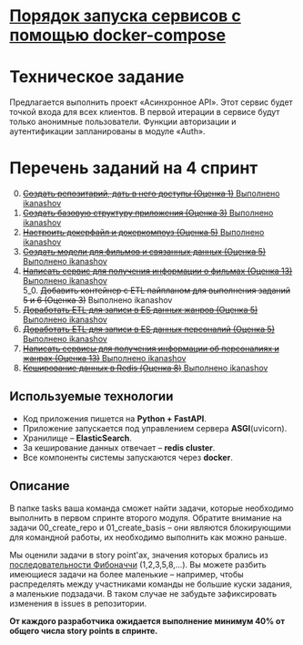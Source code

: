 # [Порядок запуска сервисов с помощью docker-compose](docker_service.md)

# Техническое задание

Предлагается выполнить проект «Асинхронное API». Этот сервис будет точкой входа для всех клиентов. В первой итерации в сервисе будут только анонимные пользователи. Функции авторизации и аутентификации запланированы в модуле «Auth».

# Перечень заданий на 4 спринт
0. [~~Создать репозитарий, дать в него доступы (Оценка 1)~~ Выполнено ikanashov](./tasks/00_create_repo.md)
1. [~~Создать базовую структуру приложения (Оценка 3)~~ Выполнено ikanashov](./tasks/01_create_basis.md)
2. [~~Настроить докерфайл и докеркомпоуз (Оценка 5)~~ Выполнено ikanashov](./tasks/02_docker.md)
3. [~~Создать модели для фильмов и связанных данных (Оценка 5)~~ Выполнено ikanashov](./tasks/03_models.md)
4. [~~Написать сервис для получения информации о фильмах (Оценка 13)~~ Выполнено ikanashov](./tasks/04_film_logic.md)  
5_0. ~~Добавить контейнер с ETL пайпланом для выполнения заданий 5 и 6 (Оценка 3)~~ Выполнено ikanashov 
5. [~~Доработать ETL для записи в ES данных жанров (Оценка 5)~~ Выполнено ikanashov](./tasks/05_etl_genre.md)
6. [~~Доработать ETL для записи в ES данных персоналий (Оценка 5)~~ Выполнено ikanashov](./tasks/06_etl_person.md)
7. [~~Написать сервисы для получения информации об персоналиях и жанрах (Оценка 13)~~ Выполнено ikanashov](./tasks/07_genre_person_logic.md)
8. [~~Кеширование данных в Redis (Оценка 8)~~ Выполнено ikanashov](./tasks/08_cache.md)

## Используемые технологии

- Код приложения пишется на **Python + FastAPI**.
- Приложение запускается под управлением сервера **ASGI**(uvicorn).
- Хранилище – **ElasticSearch**.
- За кеширование данных отвечает – **redis cluster**.
- Все компоненты системы запускаются через **docker**.

## Описание
В папке tasks ваша команда сможет найти задачи, которые необходимо выполнить в первом спринте второго модуля. Обратите внимание на задачи 00_create_repo и 01_create_basis – они являются блокирующими для командной работы, их необходимо выполнить как можно раньше.

Мы оценили задачи в story point'ах, значения которых брались из [последовательности Фибоначчи](https://ru.wikipedia.org/wiki/Числа_Фибоначчи) (1,2,3,5,8,…).
Вы можете разбить имеющиеся задачи на более маленькие – например, чтобы распределять между участниками команды не большие куски задания, а маленькие подзадачи. В таком случае не забудьте зафиксировать изменения в issues в репозитории.

**От каждого разработчика ожидается выполнение минимум 40% от общего числа story points в спринте.**

